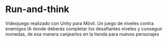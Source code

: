 # Run-and-think
Videojuego realizado con Unity para Móvil. Un juego de niveles contra enemigos IA donde deberás completar los desafiantes niveles y  conseguir monedas, de esa manera canjearlos en la  tienda para nuevos personajes
